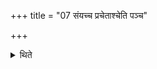 +++
title = "07 संयच्च प्रचेताश्चेति पञ्च"

+++

<details><summary>थिते</summary>

संयच्च प्रचेताश्चेति पञ्च वैश्वदेवीरात्मनि द्वेष्यं मनसा ध्यायन् ७
</details>
